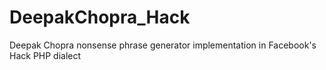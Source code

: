 DeepakChopra_Hack
=================

Deepak Chopra nonsense phrase generator implementation in Facebook's Hack PHP dialect
